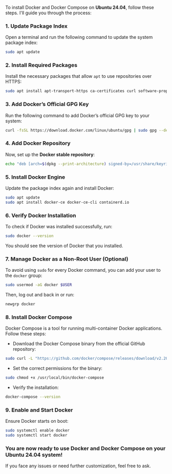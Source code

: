 To install Docker and Docker Compose on **Ubuntu 24.04**, follow these steps. I'll guide you through the process:

### 1. **Update Package Index**

Open a terminal and run the following command to update the system package index:

```bash
sudo apt update
```

### 2. **Install Required Packages**

Install the necessary packages that allow `apt` to use repositories over HTTPS:

```bash
sudo apt install apt-transport-https ca-certificates curl software-properties-common
```

### 3. **Add Docker’s Official GPG Key**

Run the following command to add Docker’s official GPG key to your system:

```bash
curl -fsSL https://download.docker.com/linux/ubuntu/gpg | sudo gpg --dearmor -o /usr/share/keyrings/docker-archive-keyring.gpg
```

### 4. **Add Docker Repository**

Now, set up the **Docker stable repository**:

```bash
echo "deb [arch=$(dpkg --print-architecture) signed-by=/usr/share/keyrings/docker-archive-keyring.gpg] https://download.docker.com/linux/ubuntu $(lsb_release -cs) stable" | sudo tee /etc/apt/sources.list.d/docker.list > /dev/null
```

### 5. **Install Docker Engine**

Update the package index again and install Docker:

```bash
sudo apt update
sudo apt install docker-ce docker-ce-cli containerd.io
```

### 6. **Verify Docker Installation**

To check if Docker was installed successfully, run:

```bash
sudo docker --version
```

You should see the version of Docker that you installed.

### 7. **Manage Docker as a Non-Root User (Optional)**

To avoid using `sudo` for every Docker command, you can add your user to the `docker` group:

```bash
sudo usermod -aG docker $USER
```

Then, log out and back in or run:

```bash
newgrp docker
```

### 8. **Install Docker Compose**

Docker Compose is a tool for running multi-container Docker applications. Follow these steps:

- Download the Docker Compose binary from the official GitHub repository:

```bash
sudo curl -L "https://github.com/docker/compose/releases/download/v2.20.2/docker-compose-$(uname -s)-$(uname -m)" -o /usr/local/bin/docker-compose
```

- Set the correct permissions for the binary:

```bash
sudo chmod +x /usr/local/bin/docker-compose
```

- Verify the installation:

```bash
docker-compose --version
```

### 9. **Enable and Start Docker**

Ensure Docker starts on boot:

```bash
sudo systemctl enable docker
sudo systemctl start docker
```

### You are now ready to use Docker and Docker Compose on your Ubuntu 24.04 system!

If you face any issues or need further customization, feel free to ask.

